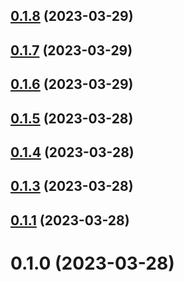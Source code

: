 ## [0.1.8](https://github.com/jucian0/turbo-version/compare/v0.1.7...v0.1.8) (2023-03-29)



## [0.1.7](https://github.com/jucian0/turbo-version/compare/v0.1.6...v0.1.7) (2023-03-29)

## [0.1.6](https://github.com/jucian0/turbo-version/compare/v0.1.5...v0.1.6) (2023-03-29)

## [0.1.5](https://github.com/jucian0/turbo-version/compare/v0.1.4...v0.1.5) (2023-03-28)

## [0.1.4](https://github.com/jucian0/turbo-version/compare/v0.1.3...v0.1.4) (2023-03-28)

## [0.1.3](https://github.com/jucian0/turbo-version/compare/v0.1.2...v0.1.3) (2023-03-28)

## [0.1.1](https://github.com/jucian0/turbo-version/compare/v0.1.0...v0.1.1) (2023-03-28)

# 0.1.0 (2023-03-28)
